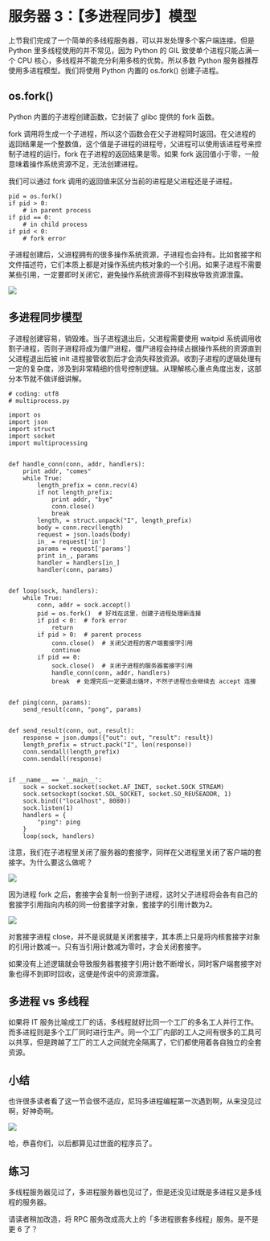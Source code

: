 # 服务器 3：【多进程同步】模型

上节我们完成了一个简单的多线程服务器，可以并发处理多个客户端连接。但是 Python 里多线程使用的并不常见，因为 Python 的 GIL 致使单个进程只能占满一个 CPU 核心，多线程并不能充分利用多核的优势。所以多数 Python 服务器推荐使用多进程模型。我们将使用 Python 内置的 os.fork() 创建子进程。

## os.fork()

Python 内置的子进程创建函数，它封装了 glibc 提供的 fork 函数。

fork 调用将生成一个子进程，所以这个函数会在父子进程同时返回。在父进程的返回结果是一个整数值，这个值是子进程的进程号，父进程可以使用该进程号来控制子进程的运行。fork 在子进程的返回结果是零。如果 fork 返回值小于零，一般意味着操作系统资源不足，无法创建进程。

我们可以通过 fork 调用的返回值来区分当前的进程是父进程还是子进程。

```
pid = os.fork()
if pid > 0:
    # in parent process
if pid == 0:
    # in child process
if pid < 0:
    # fork error

```

子进程创建后，父进程拥有的很多操作系统资源，子进程也会持有。比如套接字和文件描述符，它们本质上都是对操作系统内核对象的一个引用。如果子进程不需要某些引用，一定要即时关闭它，避免操作系统资源得不到释放导致资源泄露。

![](https://user-gold-cdn.xitu.io/2018/5/16/163686aa96c93a39?w=791&h=358&f=png&s=33397)

## 多进程同步模型

子进程创建容易，销毁难。当子进程退出后，父进程需要使用 waitpid 系统调用收割子进程，否则子进程将成为僵尸进程，僵尸进程会持续占据操作系统的资源直到父进程退出后被 init 进程接管收割后才会消失释放资源。收割子进程的逻辑处理有一定的复杂度，涉及到非常精细的信号控制逻辑。从理解核心重点角度出发，这部分本节就不做详细讲解。

```
# coding: utf8
# multiprocess.py

import os
import json
import struct
import socket
import multiprocessing


def handle_conn(conn, addr, handlers):
    print addr, "comes"
    while True:
        length_prefix = conn.recv(4)
        if not length_prefix:
            print addr, "bye"
            conn.close()
            break
        length, = struct.unpack("I", length_prefix)
        body = conn.recv(length)
        request = json.loads(body)
        in_ = request['in']
        params = request['params']
        print in_, params
        handler = handlers[in_]
        handler(conn, params)


def loop(sock, handlers):
    while True:
        conn, addr = sock.accept()
        pid = os.fork()  # 好戏在这里，创建子进程处理新连接
        if pid < 0:  # fork error
            return
        if pid > 0:  # parent process
            conn.close()  # 关闭父进程的客户端套接字引用
            continue
        if pid == 0:
            sock.close()  # 关闭子进程的服务器套接字引用
            handle_conn(conn, addr, handlers)
            break  # 处理完后一定要退出循环，不然子进程也会继续去 accept 连接


def ping(conn, params):
    send_result(conn, "pong", params)


def send_result(conn, out, result):
    response = json.dumps({"out": out, "result": result})
    length_prefix = struct.pack("I", len(response))
    conn.sendall(length_prefix)
    conn.sendall(response)


if __name__ == '__main__':
    sock = socket.socket(socket.AF_INET, socket.SOCK_STREAM)
    sock.setsockopt(socket.SOL_SOCKET, socket.SO_REUSEADDR, 1)
    sock.bind(("localhost", 8080))
    sock.listen(1)
    handlers = {
        "ping": ping
    }
    loop(sock, handlers)

```

注意，我们在子进程里关闭了服务器的套接字，同样在父进程里关闭了客户端的套接字。为什么要这么做呢？

![](https://user-gold-cdn.xitu.io/2018/7/10/16482e1557af155e?w=1188&h=312&f=png&s=28186)

因为进程 fork 之后，套接字会复制一份到子进程，这时父子进程将会各有自己的套接字引用指向内核的同一份套接字对象，套接字的引用计数为2。

![](https://user-gold-cdn.xitu.io/2018/7/10/16482e6f7ae7ce4e?w=1134&h=330&f=png&s=38036)

对套接字进程 close，并不是说就是关闭套接字，其本质上只是将内核套接字对象的引用计数减一。只有当引用计数减为零时，才会关闭套接字。

如果没有上述逻辑就会导致服务器套接字引用计数不断增长，同时客户端套接字对象也得不到即时回收，这便是传说中的资源泄露。

## 多进程 vs 多线程

如果将 IT 服务比喻成工厂的话，多线程就好比同一个工厂的多名工人并行工作。而多进程则是多个工厂同时进行生产。同一个工厂内部的工人之间有很多的工具可以共享，但是跨越了工厂的工人之间就完全隔离了，它们都使用着各自独立的全套资源。

## 小结

也许很多读者看了这一节会很不适应，尼玛多进程编程第一次遇到啊，从来没见过啊，好神奇啊。

![](https://user-gold-cdn.xitu.io/2018/5/19/16376bab038123fc?w=240&h=215&f=jpeg&s=8255)

哈，恭喜你们，以后都算见过世面的程序员了。

## 练习

多线程服务器见过了，多进程服务器也见过了，但是还没见过既是多进程又是多线程的服务器。

请读者稍加改造，将 RPC 服务改成高大上的「多进程嵌套多线程」服务。是不是更 6 了？